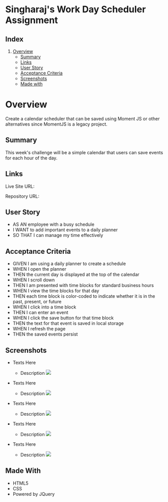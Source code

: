 # Singharaj's Work Day Scheduler Assignment

## Index
1. [Overview](#overview)
    - [Summary](#summary)
    - [Links](#links)
    - [User Story](#user-story)
    - [Acceptance Criteria](#acceptance-criteria)
    - [Screenshots](#screenshots)
    - [Made with](#made-with)

# Overview

Create a calendar scheduler that can be saved using Moment JS or other alternatives since MomentJS is a legacy project.

## Summary

This week's challenge will be a simple calendar that users can save events for each hour of the day.

## Links

Live Site URL:

Repository URL:

## User Story

- AS AN employee with a busy schedule
- I WANT to add important events to a daily planner
- SO THAT I can manage my time effectively

## Acceptance Criteria

- GIVEN I am using a daily planner to create a schedule
- WHEN I open the planner
- THEN the current day is displayed at the top of the calendar
- WHEN I scroll down
- THEN I am presented with time blocks for standard business hours
- WHEN I view the time blocks for that day
- THEN each time block is color-coded to indicate whether it is in the past, present, or future
- WHEN I click into a time block
- THEN I can enter an event
- WHEN I click the save button for that time block
- THEN the text for that event is saved in local storage
- WHEN I refresh the page
- THEN the saved events persist

## Screenshots
* Texts Here
    * Description
![](./Assets/)

* Texts Here
    * Description
![](./Assets/)

* Texts Here
    * Description
![](./Assets/)

* Texts Here
    * Description
![](./Assets/)

* Texts Here
    * Description
![](./Assets/)



## Made With

* HTML5
* CSS
* Powered by JQuery
